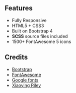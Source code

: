 ## Features

-  Fully Responsive
-  HTML5 + CSS3
-  Built on Bootstrap 4
-  **SCSS** source files included
-  1500+ FontAwesome 5 icons

## Credits
- [Bootstrap](https://getbootstrap.com/)
- [FontAwesome](https://fortawesome.github.io/Font-Awesome/)
- [Google fonts](https://fonts.google.com/)
- [Xiaoying Riley](https://twitter.com/3rdwave_themes)
